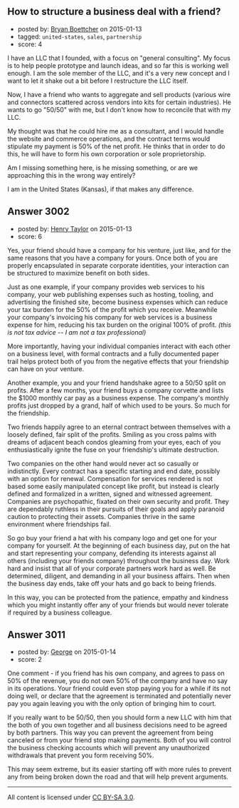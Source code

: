 ## How to structure a business deal with a friend?

- posted by: [Bryan Boettcher](https://stackexchange.com/users/323920/bryan-boettcher) on 2015-01-13
- tagged: `united-states`, `sales`, `partnership`
- score: 4

I have an LLC that I founded, with a focus on "general consulting".  My focus is to help people prototype and launch ideas, and so far this is working well enough.  I am the sole member of the LLC, and it's a very new concept and I want to let it shake out a bit before I restructure the LLC itself.

Now, I have a friend who wants to aggregate and sell products (various wire and connectors scattered across vendors into kits for certain industries).  He wants to go "50/50" with me, but I don't know how to reconcile that with my LLC.

My thought was that he could hire me as a consultant, and I would handle the website and commerce operations, and the contract terms would stipulate my payment is 50% of the net profit.  He thinks that in order to do this, he will have to form his own corporation or sole proprietorship.

Am I missing something here, is he missing something, or are we approaching this in the wrong way entirely?

I am in the United States (Kansas), if that makes any difference.


## Answer 3002

- posted by: [Henry Taylor](https://stackexchange.com/users/1734959/henry-taylor) on 2015-01-13
- score: 6

Yes, your friend should have a company for his venture, just like, and for the same reasons that you have a company for yours.  Once both of you are properly encapsulated in separate corporate identities, your interaction can be structured to maximize benefit on both sides.  

Just as one example, if your company provides web services to his company, your web publishing expenses such as hosting, tooling, and advertising the finished site, become business expenses which can reduce your tax burden for the 50% of the profit which you receive.  Meanwhile your company's invoicing his company for web services is a business expense for him, reducing his tax burden on the original 100% of profit.  *(this is not tax advice -- I am not a tax professional)*

More importantly, having your individual companies interact with each other on a business level, with formal contracts and a fully documented paper trail helps protect both of you from the negative effects that your friendship can have on your venture.

Another example, you and your friend handshake agree to a 50/50 split on profits.  After a few months, your friend buys a company corvette and lists the $1000 monthly car pay as a business expense.  The company's monthly profits just dropped by a grand, half of which used to be yours.  So much for the friendship.

Two friends happily agree to an eternal contract between themselves with a loosely defined, fair split of the profits.  Smiling as you cross palms with dreams of adjacent beach condos gleaming from your eyes, each of you enthusiastically ignite the fuse on your friendship's ultimate destruction.

Two companies on the other hand would never act so casually or indistinctly.  Every contract has a specific starting and end date, possibly with an option for renewal.  Compensation for services rendered is not based some easily manipulated concept like profit, but instead is clearly defined and formalized in a written, signed and witnessed agreement.  Companies are psychopathic, fixated on their own security and profit.  They are dependably ruthless in their pursuits of their goals and apply paranoid caution to protecting their assets.  Companies thrive in the same environment where friendships fail.

So go buy your friend a hat with his company logo and get one for your company for yourself.  At the beginning of each business day, put on the hat and start representing your company, defending its interests against all others (including your friends company) throughout the business day.  Work hard and insist that all of your corporate partners work hard as well.  Be determined, diligent, and demanding in all your business affairs.  Then when the business day ends, take off your hats and go back to being friends.

In this way, you can be protected from the patience, empathy and kindness which you might instantly offer any of your friends but would never tolerate if required by a business colleague.



## Answer 3011

- posted by: [George](https://stackexchange.com/users/3516499/george) on 2015-01-14
- score: 2

One comment - if you friend has his own company, and agrees to pass on 50% of the revenue, you do not own 50% of the company and have no say in its operations.  Your friend could even stop paying you for a while if its not doing well, or declare that the agreement is terminated and potentially never pay you again leaving you with the only option of bringing him to court.

If you really want to be 50/50, then you should form a new LLC with him that the both of you own together and all business decisions need to be agreed by both partners.  This way you can prevent the agreement from being canceled or from your friend stop making payments.  Both of you will control the business checking accounts which will prevent any unauthorized withdrawals that prevent you form receiving 50%.

This may seem extreme, but its easier starting off with more rules to prevent any from being broken down the road and that will help prevent arguments.



---

All content is licensed under [CC BY-SA 3.0](https://creativecommons.org/licenses/by-sa/3.0/).
